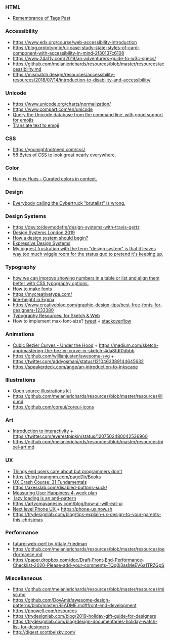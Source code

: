 ### HTML

- [Remembrance of Tags Past](https://hero35.com/css-minsk-js/2019/remembrance-of-tags-past)

### Accessibility

- https://www.edx.org/course/web-accessibility-introduction
- https://blog.prototypr.io/ui-case-study-state-styles-of-card-component-with-accessibility-in-mind-2f30137c6108
- https://www.24a11y.com/2019/an-adventurers-guide-to-w3c-specs/
- https://github.com/melanierichards/resources/blob/master/resources/accessibility.md
- https://mismatch.design/resources/accessibility-resources/2018/07/14/introduction-to-disability-and-accessibility/

### Unicode

- https://www.unicode.org/charts/normalization/
- https://www.compart.com/en/unicode
- [Query the Unicode database from the command line, with good support for emojis](https://github.com/arp242/uni)
- [Translate text to emoji](https://github.com/notwaldorf/emoji-translate)

### CSS

- https://youmightnotneed.com/css/
- [58 Bytes of CSS to look great nearly everywhere.](https://news.ycombinator.com/item?id=19607169)

### Color

- [Happy Hues - Curated colors in context.](https://www.happyhues.co)

### Design

- [Everybody calling the Cybertruck "brutalist" is wrong.](https://www.inverse.com/article/61479-cybertruck-brutalism-not-really)

### Design Systems

- https://dev.to/devmodefm/design-systems-with-travis-gertz
- [Design Systems London 2019](https://www.youtube.com/playlist?list=PLNC1kqILNVugoHglOCwa4bxhVDJp3lsBX)
- [How a design system should begin?](https://twitter.com/matheus1lva/status/1200420309205233664)
- [Expressive Design Systems](https://twitter.com/yeseniaa/status/1176543104708616194)
- [My biggest frustration with the term "design system" is that it leaves way too much wiggle room for the status quo to pretend it's keeping up.](https://twitter.com/markdalgleish/status/1208657843693350914)

### Typography

- [how we can improve showing numbers in a table or list and align them better with CSS typography options.](https://www.robinrendle.com/notes/the-smallest-difference.html)
- [How to make fonts](https://twitter.com/hellonehha/status/1195987851252363264)
- https://mycreativetype.com/
- [line-height in Figma](https://twitter.com/argyleink/status/1206439509719564288)
- https://www.creativebloq.com/graphic-design-tips/best-free-fonts-for-designers-1233380
- [Typography Resources: for Sketch & Web](https://pnowell.com/net-typography)
- How to implement max-font-size? [tweet](https://twitter.com/starsandrobots/status/1199757377286754309) + [stackoverflow](https://stackoverflow.com/questions/40528290/how-to-implement-max-font-size/53146935#53146935)

### Animations

- [Cubic Bezier Curves - Under the Hood](https://vimeo.com/106757336) + https://medium.com/sketch-app/mastering-the-bezier-curve-in-sketch-4da8fdf0dbbb
- https://github.com/willianjusten/awesome-svg + https://twitter.com/addyosmani/status/1210463389144645632
- https://speakerdeck.com/ange/an-introduction-to-inkscape

### Illustrations

- [Open source illustrations kit](https://illlustrations.co/)
- https://github.com/melanierichards/resources/blob/master/resources/illo.md
- https://github.com/coreui/coreui-icons

### Art

- [Introduction to interactivity](https://everestpipkin.github.io/emsII/) + https://twitter.com/everestpipkin/status/1207502480042536960
- https://github.com/melanierichards/resources/blob/master/resources/pixel-art.md

### UX

- [Things end users care about but programmers don't](https://instadeq.com/blog/posts/things-end-users-care-about-but-programmers-dont)
- https://blog.hoangnm.com/pageDir/Books
- [UX Crash Course: 31 Fundamentals](https://thehipperelement.com/post/75476711614/ux-crash-course-31-fundamentals)
- https://axesslab.com/disabled-buttons-suck/
- [Measuring User Happiness 4-week plan](https://gumroad.com/l/measuring-experiences)
- [<img> lazy loading is an anti-pattern](https://twitter.com/Rich_Harris/status/1208040145385086982)
- https://artyomavanesov.com/blog/how-ai-will-eat-ui
- [ Next level Phone UX ](https://gist.github.com/rauchg/4a964035ecd52a6a33de289295c26e98) + https://phone-ux.now.sh
- https://trydesignlab.com/blog/tips-explain-ux-design-to-your-parents-this-christmas

### Performance

- [future-web-perf by Vitaly Friedman](https://www.dropbox.com/s/2bxw50ajomvniio/future-web-perf-perfnow.pdf)
- https://github.com/melanierichards/resources/blob/master/resources/performance.md
- https://paper.dropbox.com/doc/Draft-Front-End-Performance-Checklist-2020-Please-add-your-comments-TQq0j3asMeEV6a1TRZGpS

### Miscellaneous

- https://github.com/melanierichards/resources/blob/master/resources/misc.md
- https://github.com/DovAmir/awesome-design-patterns/blob/master/README.md#front-end-development
- https://pnowell.com/resources
- https://trydesignlab.com/blog/2019-holiday-gift-guide-for-designers
- https://trydesignlab.com/blog/design-documentaries-holiday-watch-list-for-designers
- http://digest.scottbelsky.com/

